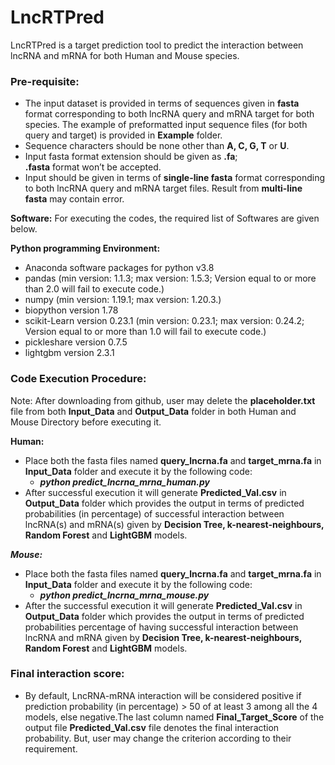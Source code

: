 # LncRTPred
LncRTPred is a target prediction tool to predict the interaction between lncRNA and mRNA for both Human and Mouse species.

### Pre-requisite:
* The input dataset is provided in terms of sequences given in __fasta__ format corresponding to both lncRNA query and mRNA target for both species. The example of preformatted input sequence files (for both query and target) is provided in __Example__ folder.
* Sequence characters should be none other than __A, C, G, T__ or __U__.
* Input fasta format extension should be given as __.fa__; <br/>
  __.fasta__ format won’t be accepted.
* Input should be given in terms of __single-line fasta__ format corresponding to both lncRNA query and mRNA target files. Result from __multi-line fasta__ may contain error. 

__Software:__ For executing the codes, the required list of Softwares are given below.<br/>

__Python programming Environment:__
*	Anaconda software packages for python v3.8
*	pandas (min version: 1.1.3;  max version: 1.5.3; Version equal to or more than 2.0 will fail to execute code.)
*	numpy  (min version: 1.19.1;  max version: 1.20.3.)
*	biopython version 1.78
*	scikit-Learn version 0.23.1  (min version: 0.23.1;  max version: 0.24.2; Version equal to or more than 1.0 will fail to execute code.)
*	pickleshare version 0.7.5
*	lightgbm version 2.3.1

### Code Execution Procedure:
Note: After downloading from github, user may delete the __placeholder.txt__ file from both __Input_Data__ and __Output_Data__ folder in both Human and Mouse Directory before executing it.

__Human:__
* Place both the fasta files named __query_lncrna.fa__ and __target_mrna.fa__ in __Input_Data__ folder and execute it by the following code:
    * <i>__python predict_lncrna_mrna_human.py__</i>
*	After successful execution it will generate __Predicted_Val.csv__ in __Output_Data__ folder which provides the output in terms of predicted probabilities (in percentage) of successful interaction between lncRNA(s) and mRNA(s) given by __Decision Tree, k-nearest-neighbours, Random Forest__ and __LightGBM__ models.

___Mouse:___
* Place both the fasta files named __query_lncrna.fa__ and __target_mrna.fa__ in __Input_Data__ folder and execute it by the following code:
    * <i>__python predict_lncrna_mrna_mouse.py__</i>
* After the successful execution it will generate __Predicted_Val.csv__ in __Output_Data__ folder which provides the output in terms of predicted probabilities percentage of having successful interaction between lncRNA and mRNA given by __Decision Tree, k-nearest-neighbours, Random Forest__ and __LightGBM__ models.

### Final interaction score: 
* By default, LncRNA-mRNA interaction will be considered positive if prediction probability (in percentage) > 50 of at least 3 among all the 4 models, else negative.The last column named __Final_Target_Score__ of the output file __Predicted_Val.csv__ file denotes the final interaction probability. But, user may change the criterion according to their requirement.

